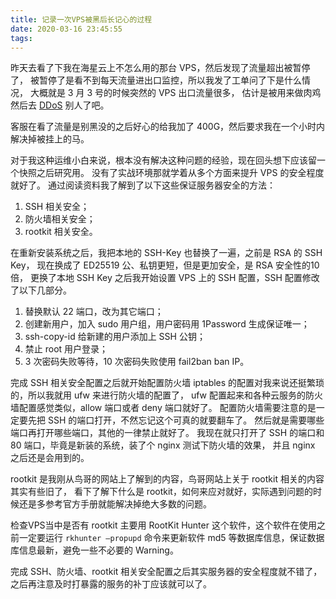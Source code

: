 ```yaml
---
title: 记录一次VPS被黑后长记心的过程
date: 2020-03-16 23:45:55
tags:
---
```

昨天去看了下我在海星云上不怎么用的那台 VPS，然后发现了流量超出被暂停了，
被暂停了是看不到每天流量进出口监控，所以我发了工单问了下是什么情况，
大概就是 3 月 3 号的时候突然的 VPS 出口流量很多，
估计是被用来做肉鸡然后去 [DDoS](https://www.cloudflare.com/zh-cn/learning/ddos/what-is-a-ddos-attack/) 别人了吧。

​客服在看了流量是别黑没的之后好心的给我加了 400G，然后要求我在一个小时内解决掉被挂上的马。

​对于我这种运维小白来说，根本没有解决这种问题的经验，现在回头想下应该留一个快照之后研究用。
没有了实战环境那就学着从多个方面来提升 VPS 的安全程度就好了。
通过阅读资料我了解到了以下这些保证服务器安全的方法：

1. SSH 相关安全；
2. 防火墙相关安全；
3. rootkit 相关安全。

在重新安装系统之后，我把本地的 SSH-Key 也替换了一遍，之前是 RSA 的 SSH Key，
现在换成了 ED25519 公、私钥更短，但是更加安全，是 RSA 安全性的10倍，
更换了本地 SSH Key 之后我开始设置 VPS 上的 SSH 配置，SSH 配置修改了以下几部分。

1. 替换默认 22 端口，改为其它端口；
2. 创建新用户，加入 sudo 用户组，用户密码用 1Password 生成保证唯一；
3. ssh-copy-id 给新建的用户添加上 SSH 公钥；
4. 禁止 root 用户登录；
5. 3 次密码失败等待，10 次密码失败使用 fail2ban ban IP。

​完成 SSH 相关安全配置之后就开始配置防火墙
iptables 的配置对我来说还挺繁琐的，所以我就用 ufw 来进行防火墙的配置了，
ufw 配置起来和各种云服务的防火墙配置感觉类似，allow 端口或者 deny 端口就好了。
配置防火墙需要注意的是一定要先把 SSH 的端口打开，不然忘记这个可真的就要翻车了。
然后就是需要哪些端口再打开哪些端口，其他的一律禁止就好了。
我现在就只打开了 SSH 的端口和 80 端口，毕竟是新装的系统，装了个 nginx 测试下防火墙的效果，
并且 nginx 之后还是会用到的。

​rootkit 是我刚从鸟哥的网站上了解到的内容，鸟哥网站上关于 rootkit 相关的内容其实有些旧了，
看下了解下什么是 rootkit，如何来应对就好，实际遇到问题的时候还是多参考官方手册就能解决掉绝大多数的问题。

检查VPS当中是否有 rootkit 主要用 RootKit Hunter 这个软件，这个软件在使用之前一定要运行 
`rkhunter —propupd` 命令来更新软件 md5 等数据库信息，保证数据库信息最新，避免一些不必要的 Warning。

​完成 SSH、防火墙、rootkit 相关安全配置之后其实服务器的安全程度就不错了，之后再注意及时打暴露的服务的补丁应该就可以了。